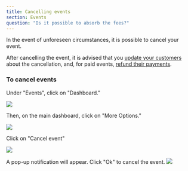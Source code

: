 ```yaml
---
title: Cancelling events
section: Events
question: "Is it possible to absorb the fees?"
---
```


In the event of unforeseen circumstances, it is possible to cancel your event.

After cancelling the event, it is advised that you [update your customers] about the cancellation, and, for paid events, [refund their payments].


### To cancel events

Under "Events", click on "Dashboard."

![](http://i.imgur.com/AfnFiBN.png)


Then, on the main dashboard, click on "More Options."

![](http://i.imgur.com/fpEHuEO.png)


Click on "Cancel event"

![](http://i.imgur.com/bZzbM28.png)


A pop-up notification will appear. Click "Ok" to cancel the event.
![](http://i.imgur.com/CgK1sg6.png)


[update your customers]:updating-customers.html
[refund their payments]:refunding-customers.html
